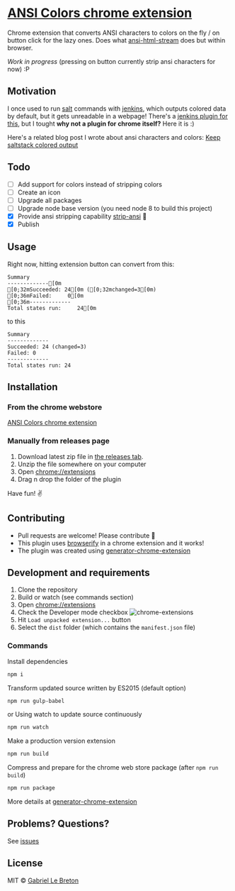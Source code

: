 # [ANSI Colors chrome extension](https://chrome.google.com/webstore/detail/hpkomngllcnigoocaolicfknnhibnmfi/)

Chrome extension that converts ANSI characters to colors on the fly / on button click for the lazy ones. Does what [ansi-html-stream][ansi-html-stream] does but within browser.

*Work in progress* (pressing on button currently strip ansi characters for now) :P

## Motivation

I once used to run [salt](https://saltstack.com/) commands with [jenkins](https://jenkins.io/), which outputs colored data by default, but it gets unreadable in a webpage! There's a [jenkins plugin for this](https://wiki.jenkins-ci.org/display/JENKINS/AnsiColor+Plugin), but I tought **why not a plugin for chrome itself?** Here it is :)

Here's a related blog post I wrote about ansi characters and colors:
[Keep saltstack colored output](https://gableroux.com/tips/2016/02/18/keep-saltstack-colored-output/)

## Todo

- [ ] Add support for colors instead of stripping colors
- [ ] Create an icon
- [ ] Upgrade all packages
- [ ] Upgrade node base version (you need node 8 to build this project)
- [x] Provide ansi stripping capability [strip-ansi][strip-ansi] :tada:
- [x] Publish

## Usage

Right now, hitting extension button can convert from this:
```
Summary
-------------[0m
[0;32mSucceeded: 24[0m ([0;32mchanged=3[0m)
[0;36mFailed:     0[0m
[0;36m-------------
Total states run:     24[0m
```
to this
```
Summary
-------------
Succeeded: 24 (changed=3)
Failed: 0
-------------
Total states run: 24
```

## Installation

### From the chrome webstore

[ANSI Colors chrome extension](https://chrome.google.com/webstore/detail/hpkomngllcnigoocaolicfknnhibnmfi/)

### Manually from releases page

1. Download latest zip file in [the releases tab](https://github.com/GabLeRoux/ansi-colors-chrome-extension/releases).
2. Unzip the file somewhere on your computer
3. Open [chrome://extensions](chrome://extensions)
4. Drag n drop the folder of the plugin

Have fun! :v:

## Contributing

* Pull requests are welcome! Please contribute :rocket:
* This plugin uses [browserify][browserify] in a chrome extension and it works!
* The plugin was created using [generator-chrome-extension](https://github.com/yeoman/generator-chrome-extension)

## Development and requirements

1. Clone the repository
2. Build or watch (see commands section)
3. Open [chrome://extensions](chrome://extensions)
4. Check the Developer mode checkbox
![chrome-extensions](https://cloud.githubusercontent.com/assets/1264761/23734467/40ac4e3a-044d-11e7-8ef6-d5f3a043767a.png)
5. Hit `Load unpacked extension...` button
6. Select the `dist` folder (which contains the `manifest.json` file)

### Commands

Install dependencies

```bash
npm i
```

Transform updated source written by ES2015 (default option)

```bash
npm run gulp-babel
```

or Using watch to update source continuously

```bash
npm run watch
```

Make a production version extension

```bash
npm run build
```

Compress and prepare for the chrome web store package (after `npm run build`)

```bash
npm run package
```

More details at [generator-chrome-extension](https://github.com/yeoman/generator-chrome-extension)

## Problems? Questions?
See [issues](https://github.com/GabLeRoux/ansi-colors-chrome-extension/issues/)

## License

MIT © [Gabriel Le Breton](https://gableroux.com/)

[strip-ansi]: https://github.com/chalk/strip-ansi
[ansi-html-stream]: https://github.com/hughsk/ansi-html-stream
[browserify]: http://browserify.org/
